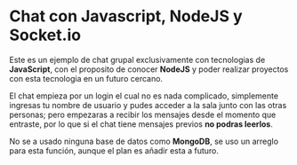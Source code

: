 # Chat con Javascript, NodeJS y Socket.io

Este es un ejemplo de chat grupal exclusivamente con tecnologias de **JavaScript**, 
con el proposito de conocer **NodeJS** y poder realizar proyectos con esta tecnologia
en un futuro cercano.

El chat empieza por un login el cual no es nada complicado, simplemente ingresas
tu nombre de usuario y pudes acceder a la sala junto con las otras personas; 
pero empezaras a recibir los mensajes desde el momento que entraste, por lo que
si el chat tiene mensajes previos **no podras leerlos**.

[img1]: http://img.fenixzone.net/i/L37yJin.png "Login"

No se a usado ninguna base de datos como **MongoDB**, se uso un arreglo para esta
función, aunque el plan es añadir esta a futuro.

[img1]: http://img.fenixzone.net/i/3lyWVbm.png "Sala de chat"
[img1]: http://img.fenixzone.net/i/zsvVr6G.png "Mensaje"
[img1]: http://img.fenixzone.net/i/XCBltmP.png "Nuevo usuario"
[img1]: http://img.fenixzone.net/i/L4TdVuJ.png "Otro mensaje"